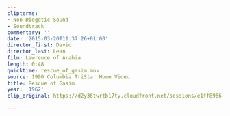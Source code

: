 ```yaml
---
clipterms:
- Non-Diegetic Sound
- Soundtrack
commentary: ''
date: '2015-03-20T11:37:26+01:00'
director_first: David
director_last: Lean
film: Lawrence of Arabia
length: 0:48
quicktime: rescue_of_gasim.mov
source: 1990 Columbia TriStar Home Video
title: Rescue of Gasim
year: '1962'
clip_original: https://d2y36twrtb17ty.cloudfront.net/sessions/e1ff8966-8d00-40c2-9af1-ae31015d3c10/4335210f-1d92-466b-b530-ae31015d3c18-582e79b9-b59b-4a0b-94a6-ae31015d605c.mp4

---
```

